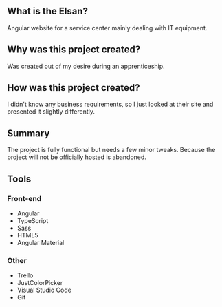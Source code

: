 ## What is the Elsan?
Angular website for a service center mainly dealing with IT equipment. 

## Why was this project created?
Was created out of my desire during an apprenticeship. 

## How was this project created?
I didn't know any business requirements, so I just looked at their site and presented it slightly differently. 

## Summary
The project is fully functional but needs a few minor tweaks. Because the project will not be officially hosted is abandoned.

## Tools
### Front-end
 * Angular
 * TypeScript
 * Sass
 * HTML5
 * Angular Material
 
### Other
 * Trello
 * JustColorPicker
 * Visual Studio Code
 * Git



